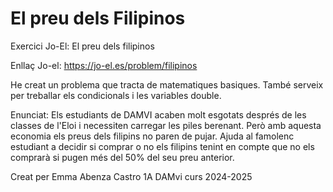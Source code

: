 # El preu dels Filipinos
Exercici Jo-El: El preu dels filipinos

Enllaç Jo-el: https://jo-el.es/problem/filipinos 

He creat un problema que tracta de matematiques basiques. També serveix per treballar els condicionals i les variables double. 

Enunciat:
Els estudiants de DAMVI acaben molt esgotats després de les classes de l'Eloi i necessiten carregar les piles berenant. Però amb aquesta economia els preus dels filipins no paren de pujar. Ajuda al famolenc estudiant a decidir si comprar o no els filipins tenint en compte que no els comprarà si pugen més del 50% del seu preu anterior.


Creat per Emma Abenza Castro
1A DAMvi curs 2024-2025
